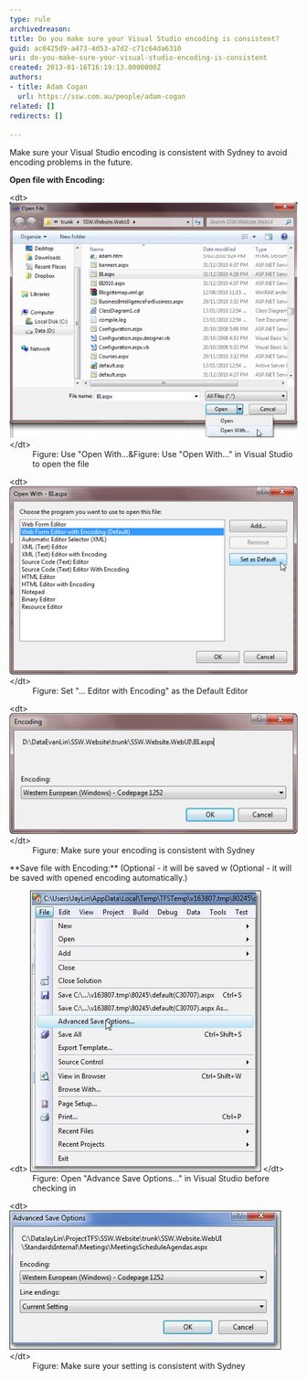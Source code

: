 ```yaml
---
type: rule
archivedreason: 
title: Do you make sure your Visual Studio encoding is consistent?
guid: ac0425d9-a473-4d53-a7d2-c71c64da6310
uri: do-you-make-sure-your-visual-studio-encoding-is-consistent
created: 2013-01-16T16:19:13.0000000Z
authors:
- title: Adam Cogan
  url: https://ssw.com.au/people/adam-cogan
related: []
redirects: []

---
```


Make sure your Visual Studio encoding is consistent with Sydney to avoid encoding problems in the future.

<!--endintro-->

**Open file with Encoding:**
<dl class="image">&lt;dt&gt; <img alt="Use 'Open With...' in Visual Studio for file open" src="OpenFileWithOption.png" style="width:570px;"> &lt;/dt&gt;<dd> Figure: Use "Open With...&Figure: Use "Open With..." in Visual Studio to open the file</dd></dl><dl class="image">&lt;dt&gt; <img alt="Set '...     Editor with Encoding' as Default Editor" src="OpenFileDialog.png"> &lt;/dt&gt;<dd> Figure: Set "... Editor with Encoding" as the Default Editor</dd></dl><dl class="image">&lt;dt&gt; <img alt="Make     sure your encoding is consistent with Sydney" src="OpenFileEncoding.png"> &lt;/dt&gt;<dd> Figure: Make sure your encoding is consistent with Sydney </dd></dl>
**Save file with Encoding:** (Optional - it will be saved w (Optional - it will be saved with opened encoding automatically.)
<dl class="image"> &lt;dt&gt; <img alt="Open 'Advance Save Options...' in Visual Studio before checkin" src="AdvancedSaveOptions.png"> &lt;/dt&gt;<dd> Figure: Open "Advance Save Options..." in Visual Studio before checking in</dd></dl><dl class="image">&lt;dt&gt; <img alt="Make sure your setting is consistent with Sydney" src="AdvancedSaveOptionsEncoding.png"> &lt;/dt&gt;<dd> Figure: Make sure your setting is consistent with Sydney </dd></dl>
